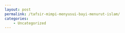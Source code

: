 ```yaml
---
layout: post
permalink: /tafsir-mimpi-menyusui-bayi-menurut-islam/
categories:
    - Uncategorized
---
```


